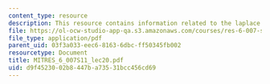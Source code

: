 ```yaml
---
content_type: resource
description: This resource contains information related to the laplace transform.
file: https://ol-ocw-studio-app-qa.s3.amazonaws.com/courses/res-6-007-signals-and-systems-spring-2011/d9f4523002b8447ba73531bcc456cd69_MITRES_6_007S11_lec20.pdf
file_type: application/pdf
parent_uid: 03f3a033-eec6-8163-6dbc-ff50345fb002
resourcetype: Document
title: MITRES_6_007S11_lec20.pdf
uid: d9f45230-02b8-447b-a735-31bcc456cd69
---
```

